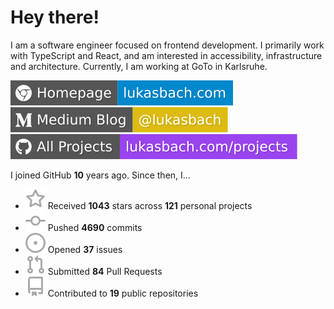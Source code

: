 # Hey there!

I am a software engineer focused on frontend development. I primarily work with TypeScript and React, and am interested in accessibility, infrastructure and architecture. Currently, I am working at GoTo in Karlsruhe.

[![Homepage](./icons/homepage.svg)](https://lukasbach.com)
[![Medium Blog](./icons/medium.svg)](https://medium.com/@lukasbach)
[![My Projects](./icons/projects.svg)](https://lukasbach.com/projects)

I joined GitHub **10** years ago. Since then, I...

- ![](./icons/star.svg) Received **1043** stars across **121** personal projects
- ![](./icons/commit.svg) Pushed **4690** commits
- ![](./icons/issues.svg) Opened **37** issues
- ![](./icons/pr.svg) Submitted **84** Pull Requests
- ![](./icons/repo.svg) Contributed to **19** public repositories
